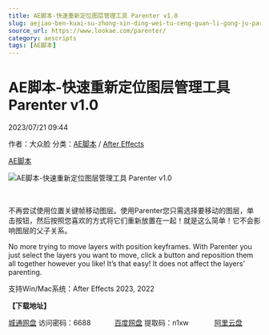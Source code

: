 ```yaml
---
title: AE脚本-快速重新定位图层管理工具 Parenter v1.0
slug: aejiao-ben-kuai-su-zhong-xin-ding-wei-tu-ceng-guan-li-gong-ju-parenter-v1-0
source_url: https://www.lookae.com/parenter/
category: aescripts
tags: [AE脚本]
---
```

# AE脚本-快速重新定位图层管理工具 Parenter v1.0

2023/07/21 09:44

作者：大众脸
分类：[AE脚本](https://www.lookae.com/after-effects/aescripts/) / [After Effects](https://www.lookae.com/after-effects/)

[AE脚本](https://www.lookae.com/tag/ae%e8%84%9a%e6%9c%ac/)

![AE脚本-快速重新定位图层管理工具 Parenter v1.0](https://www.lookae.com/wp-content/uploads/2023/07/Parenter.jpg "AE脚本-快速重新定位图层管理工具 Parenter v1.0-LookAE.com")

[﻿](https://cloud.video.taobao.com//play/u/705956171/p/1/e/6/t/1/419791701002.mp4)

不再尝试使用位置关键帧移动图层。使用Parenter您只需选择要移动的图层，单击按钮，然后按照您喜欢的方式将它们重新放置在一起！就是这么简单！它不会影响图层的父子关系。

No more trying to move layers with position keyframes. With Parenter you just select the layers you want to move, click a button and reposition them all together however you like! It’s that easy! It does not affect the layers’ parenting.

支持Win/Mac系统：After Effects 2023, 2022

**【下载地址】**

[城通网盘](https://url70.ctfile.com/f/2827370-891413940-315eb5?p=4431) 访问密码：6688            [百度网盘](https://pan.baidu.com/s/1FvhJhlRIVImTkUXqeygweA?pwd=n1xw) 提取码：n1xw             [阿里云盘](https://www.aliyundrive.com/s/Phrcs54e4a6)
